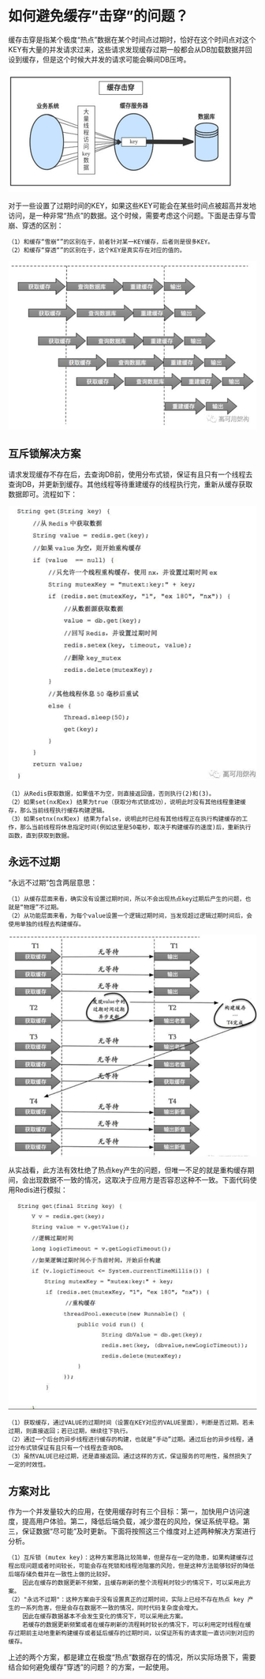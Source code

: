 # 如何避免缓存”击穿”的问题？
缓存击穿是指某个极度“热点”数据在某个时间点过期时，恰好在这个时间点对这个KEY有大量的并发请求过来，这些请求发现缓存过期一般都会从DB加载数据并回设到缓存，但是这个时候大并发的请求可能会瞬间DB压垮。

![](/images/redis/缓存击穿.jpeg)

对于一些设置了过期时间的KEY，如果这些KEY可能会在某些时间点被超高并发地访问，是一种非常“热点”的数据。这个时候，需要考虑这个问题。下面是击穿与雪崩、穿透的区别：

    （1）和缓存“雪崩“”的区别在于，前者针对某一KEY缓存，后者则是很多KEY。
    （2）和缓存“穿透“”的区别在于，这个KEY是真实存在对应的值的。
    
![](/images/redis/缓存击穿1.jpeg)
    
## 互斥锁解决方案
请求发现缓存不存在后，去查询DB前，使用分布式锁，保证有且只有一个线程去查询DB，并更新到缓存。其他线程等待重建缓存的线程执行完，重新从缓存获取数据即可。流程如下：

![](/images/redis/互斥锁重建缓存.png)

    （1）从Redis获取数据，如果值不为空，则直接返回值，否则执行(2)和(3)。
    （2）如果set(nx和ex) 结果为true（获取分布式锁成功），说明此时没有其他线程重建缓存，那么当前线程执行缓存构建逻辑。
    （3）如果setnx(nx和ex) 结果为false，说明此时已经有其他线程正在执行构建缓存的工作，那么当前线程将休息指定时间(例如这里是50毫秒，取决于构建缓存的速度)后，重新执行函数，直到获取到数据。

## 永远不过期
“永远不过期”包含两层意思：

    （1）从缓存层面来看，确实没有设置过期时间，所以不会出现热点key过期后产生的问题，也就是“物理”不过期。
    （2）从功能层面来看，为每个value设置一个逻辑过期时间，当发现超过逻辑过期时间后，会使用单独的线程去构建缓存。
    
![](/images/redis/永不过期方案.png)

从实战看，此方法有效杜绝了热点key产生的问题，但唯一不足的就是重构缓存期间，会出现数据不一致的情况，这取决于应用方是否容忍这种不一致。下面代码使用Redis进行模拟：

![](/images/redis/永不过期伪代码.png)

    （1）获取缓存，通过VALUE的过期时间（设置在KEY对应的VALUE里面），判断是否过期。若未过期，则直接返回；若已过期，继续往下执行。
    （2）通过一个后台的异步线程进行缓存的构建，也就是“手动”过期。通过后台的异步线程，通过分布式锁保证有且只有一个线程去查询DB。
    （3）虽然VALUE已经过期，还是直接返回。通过这样的方式，保证服务的可用性，虽然损失了一定的时效性。

## 方案对比
作为一个并发量较大的应用，在使用缓存时有三个目标：第一，加快用户访问速度，提高用户体验。第二，降低后端负载，减少潜在的风险，保证系统平稳。第三，保证数据“尽可能”及时更新。下面将按照这三个维度对上述两种解决方案进行分析。

    （1）互斥锁 (mutex key)：这种方案思路比较简单，但是存在一定的隐患，如果构建缓存过程出现问题或者时间较长，可能会存在死锁和线程池阻塞的风险，但是这种方法能够较好的降低后端存储负载并在一致性上做的比较好。
        因此在缓存的数据更新不频繁，且缓存刷新的整个流程耗时较少的情况下，可以采用此方案。
    （2）"永远不过期"：这种方案由于没有设置真正的过期时间，实际上已经不存在热点 key 产生的一系列危害，但是会存在数据不一致的情况，同时代码复杂度会增大。
        因此在缓存数据基本不会发生变化的情况下，可以采用此方案。
        若缓存的数据更新频繁或者在缓存刷新的流程耗时较长的情况下，可以利用定时线程在缓存过期前主动地重新构建缓存或者延后缓存的过期时间，以保证所有的请求能一直访问到对应的缓存。
        
上述的两个方案，都是建立在极度“热点”数据存在的情况，所以实际场景下，需要结合如何避免缓存”穿透”的问题？的方案，一起使用。
